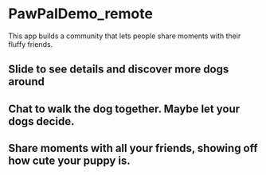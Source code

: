 # PawPalDemo_remote
This app builds a community that lets people share moments with their fluffy friends. 

## Slide to see details and discover more dogs around 

## Chat to walk the dog together. Maybe let your dogs decide.

## Share moments with all your friends, showing off how cute your puppy is.

